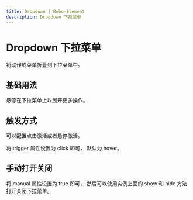 ```yaml
---
title: Dropdown | Bobo-Element
description: Dropdown 下拉菜单
---
```


# Dropdown 下拉菜单
将动作或菜单折叠到下拉菜单中。

## 基础用法
悬停在下拉菜单上以展开更多操作。
<preview path="../demo/Dropdown/Basic.vue" title="基础用法" description="Collapse 组件的基础用法"></preview>

## 触发方式
可以配置点击激活或者悬停激活。

将 trigger 属性设置为 click 即可， 默认为 hover。
<preview path="../demo/Dropdown/trigger.vue" title="基础用法" description="Collapse 组件的基础用法"></preview>

## 手动打开关闭
将 manual 属性设置为 true 即可， 然后可以使用实例上面的 show 和 hide 方法打开关闭下拉菜单。
<preview path="../demo/Dropdown/manual.vue" title="基础用法" description="Collapse 组件的基础用法"></preview>
